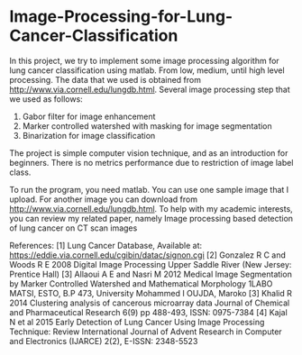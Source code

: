 # Image-Processing-for-Lung-Cancer-Classification

In this project, we try to implement some image processing algorithm for lung cancer classification using matlab. From low, medium, until high level processing. The data that we used is obtained from http://www.via.cornell.edu/lungdb.html. Several image processing step that we used as follows:
1. Gabor filter for image enhancement
2. Marker controlled watershed with masking for image segmentation
3. Binarization for image classification

The project is simple computer vision technique, and as an introduction for beginners. There is no metrics performance due to restriction of image label class.

To run the program, you need matlab. You can use one sample image that I upload. For another image you can download from http://www.via.cornell.edu/lungdb.html. To help with my academic interests, you can review my related paper, namely Image processing based detection of lung cancer on CT scan images

References:
[1] Lung Cancer Database, Available at: https://eddie.via.cornell.edu/cgibin/datac/signon.cgi
[2] Gonzalez R C and Woods R E 2008 Digital Image Processing Upper Saddle River (New Jersey: Prentice Hall)
[3] Allaoui A E and Nasri M 2012 Medical Image Segmentation by Marker Controlled Watershed and Mathematical Morphology 1LABO MATSI, ESTO, B.P 473, University Mohammed I OUJDA, Maroko
[3] Khalid R 2014 Clustering analysis of cancerous microarray data Journal of Chemical and Pharmaceutical Research 6(9)
pp 488-493, ISSN: 0975-7384
[4] Kajal N et al 2015 Early Detection of Lung Cancer Using Image Processing Technique: Review International Journal of
Advent Research in Computer and Electronics (IJARCE) 2(2), E-ISSN: 2348-5523
